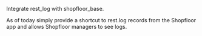 Integrate rest_log with shopfloor_base.

As of today simply provide a shortcut to rest.log records from the
Shopfloor app and allows Shopfloor managers to see logs.
